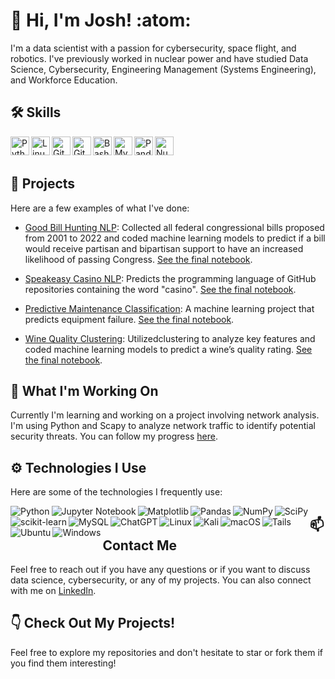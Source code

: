 # :wave: Hi, I'm Josh! :atom:

I'm a data scientist with a passion for cybersecurity, space flight, and robotics. I've previously worked in nuclear power and have studied Data Science, Cybersecurity, Engineering Management (Systems Engineering), and Workforce Education.

## :hammer_and_wrench: Skills

<img align="left" alt="Python" width="30px" src="https://cdn.jsdelivr.net/gh/devicons/devicon/icons/python/python-plain.svg" />
<img align="left" alt="Linux" width="30px" src="https://cdn.jsdelivr.net/gh/devicons/devicon/icons/linux/linux-original.svg" />
<img align="left" alt="GitHub" width="30px" src="https://cdn.jsdelivr.net/gh/devicons/devicon/icons/github/github-original.svg" />
<img align="left" alt="Git" width="30px" src="https://cdn.jsdelivr.net/gh/devicons/devicon/icons/git/git-original.svg" />
<img align="left" alt="Bash" width="30px" src="https://cdn.jsdelivr.net/gh/devicons/devicon/icons/bash/bash-original.svg" />
<img align="left" alt="MySQL" width="30px" src="https://cdn.jsdelivr.net/gh/devicons/devicon/icons/mysql/mysql-original-wordmark.svg" />
<img align="left" alt="Pandas" width="30px" src="https://cdn.jsdelivr.net/gh/devicons/devicon/icons/pandas/pandas-original-wordmark.svg" />
<img align="left" alt="NumPy" width="30px" src="https://cdn.jsdelivr.net/gh/devicons/devicon/icons/numpy/numpy-original-wordmark.svg" />


<br/>
<br/>

## :open_file_folder: Projects

Here are a few examples of what I've done:

- [Good Bill Hunting NLP](https://github.com/good-bill-hunting/political_parser): Collected all federal congressional bills proposed from 2001 to 2022 and coded machine learning models to predict if a bill would receive partisan and bipartisan support to have an increased likelihood of passing Congress. [See the final notebook](https://github.com/good-bill-hunting/political_parser/blob/main/final_notebook.ipynb).

- [Speakeasy Casino NLP](https://github.com/JoshuaHolt-Tech/ace-archives): Predicts the programming language of GitHub repositories containing the word "casino". [See the final notebook](https://github.com/JoshuaHolt-Tech/ace-archives/blob/main/final_product.ipynb).

- [Predictive Maintenance Classification](https://github.com/JoshuaHolt-Tech/proactive-maintence-project): A machine learning project that predicts equipment failure. [See the final notebook](https://github.com/JoshuaHolt-Tech/proactive-maintence-project/blob/main/final_pred_maint.ipynb).

- [Wine Quality Clustering](https://github.com/pour-choices/wine_clustering_project): Utilizedclustering to analyze key features and coded machine learning models to predict a wine’s quality rating. [See the final notebook](https://github.com/pour-choices/wine_clustering_project/blob/main/blind_tastings.ipynb).

## :telescope: What I'm Working On

Currently I'm learning and working on a project involving network analysis. I'm using Python and Scapy to analyze network traffic to identify potential security threats. You can follow my progress [here](https://github.com/JoshuaHolt-Tech/network_traffic_analysis).

## :gear: Technologies I Use

Here are some of the technologies I frequently use:

<img align="left" alt="Python" src="https://img.shields.io/badge/python-3670A0?style=for-the-badge&logo=python&logoColor=ffdd54" />
<img align="left" alt="Jupyter Notebook" src="https://img.shields.io/badge/jupyter-%23FA0F00.svg?style=for-the-badge&logo=jupyter&logoColor=white" />
<img align="left" alt="Matplotlib" src="https://img.shields.io/badge/Matplotlib-%23ffffff.svg?style=for-the-badge&logo=Matplotlib&logoColor=black" />
<img align="left" alt="Pandas" src="https://img.shields.io/badge/pandas-%23150458.svg?style=for-the-badge&logo=pandas&logoColor=white" />
<img align="left" alt="NumPy" src="https://img.shields.io/badge/numpy-%23013243.svg?style=for-the-badge&logo=numpy&logoColor=white" />
<img align="left" alt="SciPy" src="https://img.shields.io/badge/SciPy-%230C55A5.svg?style=for-the-badge&logo=scipy&logoColor=%white" />
<img align="left" alt="scikit-learn" src="https://img.shields.io/badge/scikit--learn-%23F7931E.svg?style=for-the-badge&logo=scikit-learn&logoColor=white" />
<img align="left" alt="MySQL" src="https://img.shields.io/badge/mysql-%2300f.svg?style=for-the-badge&logo=mysql&logoColor=white" />
<img align="left" alt="ChatGPT" src="https://img.shields.io/badge/chatGPT-74aa9c?style=for-the-badge&logo=openai&logoColor=white" />
<img align="left" alt="Linux" src="https://img.shields.io/badge/Linux-FCC624?style=for-the-badge&logo=linux&logoColor=black" />
<img align="left" alt="Kali" src="https://img.shields.io/badge/Kali-268BEE?style=for-the-badge&logo=kalilinux&logoColor=white" />
<img align="left" alt="macOS" src="https://img.shields.io/badge/mac%20os-000000?style=for-the-badge&logo=macos&logoColor=F0F0F0" />
<img align="left" alt="Tails" src="https://img.shields.io/badge/Tails%20-56347C?&style=for-the-badge&logo=tails&logoColor=white" />
<img align="left" alt="Ubuntu" src="https://img.shields.io/badge/Ubuntu-E95420?style=for-the-badge&logo=ubuntu&logoColor=white" />
<img align="left" alt="Windows" src="https://img.shields.io/badge/Windows-0078D6?style=for-the-badge&logo=windows&logoColor=white" />

## :mailbox: Contact Me

Feel free to reach out if you have any questions or if you want to discuss data science, cybersecurity, or any of my projects. You can also connect with me on [LinkedIn](https://www.linkedin.com/in/joshuapholt/).

## :point_down: Check Out My Projects!

Feel free to explore my repositories and don't hesitate to star or fork them if you find them interesting!

<!---
JoshuaHolt-Tech/JoshuaHolt-Tech is a ✨ special ✨ repository because its `README.md` (this file) appears on your GitHub profile.
You can click the Preview link to take a look at your changes.
--->
